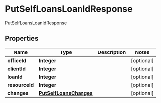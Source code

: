 

# PutSelfLoansLoanIdResponse

PutSelfLoansLoanIdResponse
## Properties

Name | Type | Description | Notes
------------ | ------------- | ------------- | -------------
**officeId** | **Integer** |  |  [optional]
**clientId** | **Integer** |  |  [optional]
**loanId** | **Integer** |  |  [optional]
**resourceId** | **Integer** |  |  [optional]
**changes** | [**PutSelfLoansChanges**](PutSelfLoansChanges.md) |  |  [optional]



